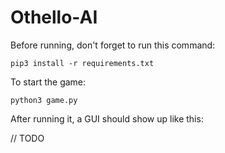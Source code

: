 # Othello-AI

Before running, don't forget to run this command:

```pip3 install -r requirements.txt```


To start the game:

```python3 game.py```

After running it, a GUI should show up like this:

// TODO
